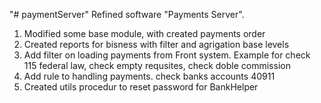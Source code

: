 "# paymentServer" 
Refined software "Payments Server".
1. Modified some base module, with created payments order
2. Created reports for bisness with filter and agrigation base levels
3. Add filter on loading payments from Front system. Example for check 115 federal law, check empty requsites, check doble commission
4. Add rule to handling payments.  check banks accounts 40911
5. Created utils procedur to reset password for BankHelper